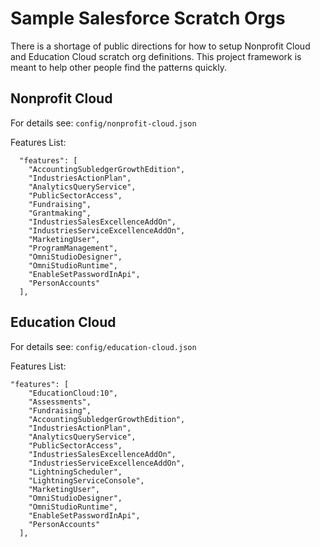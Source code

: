 # Sample Salesforce Scratch Orgs

There is a shortage of public directions for how to setup Nonprofit Cloud and Education Cloud scratch org definitions. This project framework is meant to help other people find the patterns quickly.

## Nonprofit Cloud

For details see: `config/nonprofit-cloud.json`

Features List:

```
  "features": [
    "AccountingSubledgerGrowthEdition",
    "IndustriesActionPlan",
    "AnalyticsQueryService",
    "PublicSectorAccess",
    "Fundraising",
    "Grantmaking",
    "IndustriesSalesExcellenceAddOn",
    "IndustriesServiceExcellenceAddOn",
    "MarketingUser",
    "ProgramManagement",
    "OmniStudioDesigner",
    "OmniStudioRuntime",
    "EnableSetPasswordInApi",
    "PersonAccounts"
  ],
```

## Education Cloud

For details see: `config/education-cloud.json`

Features List:

```
"features": [
    "EducationCloud:10",
    "Assessments",
    "Fundraising",
    "AccountingSubledgerGrowthEdition",
    "IndustriesActionPlan",
    "AnalyticsQueryService",
    "PublicSectorAccess",
    "IndustriesSalesExcellenceAddOn",
    "IndustriesServiceExcellenceAddOn",
    "LightningScheduler",
    "LightningServiceConsole",
    "MarketingUser",
    "OmniStudioDesigner",
    "OmniStudioRuntime",
    "EnableSetPasswordInApi",
    "PersonAccounts"
  ],
```
